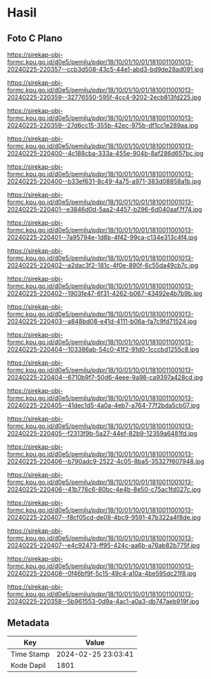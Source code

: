 # Hasil

## Foto C Plano

https://sirekap-obj-formc.kpu.go.id/d0e5/pemilu/pdpr/18/10/01/10/01/1810011001013-20240225-220357--ccb3d508-43c5-44e1-abd3-bd9de28ad091.jpg

https://sirekap-obj-formc.kpu.go.id/d0e5/pemilu/pdpr/18/10/01/10/01/1810011001013-20240225-220359--32776550-595f-4cc4-9202-2ecb813fd225.jpg

https://sirekap-obj-formc.kpu.go.id/d0e5/pemilu/pdpr/18/10/01/10/01/1810011001013-20240225-220359--27d6cc15-355b-42ec-975b-df1cc1e289aa.jpg

https://sirekap-obj-formc.kpu.go.id/d0e5/pemilu/pdpr/18/10/01/10/01/1810011001013-20240225-220400--4c188cba-333a-455e-904b-8af286d657bc.jpg

https://sirekap-obj-formc.kpu.go.id/d0e5/pemilu/pdpr/18/10/01/10/01/1810011001013-20240225-220400--b33ef631-8c49-4a75-a971-383d08858a1b.jpg

https://sirekap-obj-formc.kpu.go.id/d0e5/pemilu/pdpr/18/10/01/10/01/1810011001013-20240225-220401--e3846d0d-5aa2-4457-b296-6d040aaf7f74.jpg

https://sirekap-obj-formc.kpu.go.id/d0e5/pemilu/pdpr/18/10/01/10/01/1810011001013-20240225-220401--7a95794e-1d8b-4f42-99ca-c134e313c4f4.jpg

https://sirekap-obj-formc.kpu.go.id/d0e5/pemilu/pdpr/18/10/01/10/01/1810011001013-20240225-220402--a2dac3f2-181c-4f0e-890f-6c55da49cb7c.jpg

https://sirekap-obj-formc.kpu.go.id/d0e5/pemilu/pdpr/18/10/01/10/01/1810011001013-20240225-220402--1903fe47-6f31-4262-b067-43492e4b7b9b.jpg

https://sirekap-obj-formc.kpu.go.id/d0e5/pemilu/pdpr/18/10/01/10/01/1810011001013-20240225-220403--a848bd08-e41d-4111-b06a-fa7c9fd71524.jpg

https://sirekap-obj-formc.kpu.go.id/d0e5/pemilu/pdpr/18/10/01/10/01/1810011001013-20240225-220404--103386ab-54c0-41f2-91d0-1cccbd1255c8.jpg

https://sirekap-obj-formc.kpu.go.id/d0e5/pemilu/pdpr/18/10/01/10/01/1810011001013-20240225-220404--6710b9f7-50d6-4eee-9a98-ca9397a428cd.jpg

https://sirekap-obj-formc.kpu.go.id/d0e5/pemilu/pdpr/18/10/01/10/01/1810011001013-20240225-220405--41dec1d5-4a0a-4eb7-a764-77f2bda5cb07.jpg

https://sirekap-obj-formc.kpu.go.id/d0e5/pemilu/pdpr/18/10/01/10/01/1810011001013-20240225-220405--f2313f9b-5a27-44ef-82b9-12359a6481fd.jpg

https://sirekap-obj-formc.kpu.go.id/d0e5/pemilu/pdpr/18/10/01/10/01/1810011001013-20240225-220406--b790adc9-2522-4c05-8ba5-35327f607948.jpg

https://sirekap-obj-formc.kpu.go.id/d0e5/pemilu/pdpr/18/10/01/10/01/1810011001013-20240225-220406--41b776c6-80bc-4e4b-8e50-c75ac1fd027c.jpg

https://sirekap-obj-formc.kpu.go.id/d0e5/pemilu/pdpr/18/10/01/10/01/1810011001013-20240225-220407--f8cf05cd-de08-4bc9-9591-47b322a4f8de.jpg

https://sirekap-obj-formc.kpu.go.id/d0e5/pemilu/pdpr/18/10/01/10/01/1810011001013-20240225-220407--e4c92473-ff95-424c-aa6b-a76ab82b775f.jpg

https://sirekap-obj-formc.kpu.go.id/d0e5/pemilu/pdpr/18/10/01/10/01/1810011001013-20240225-220408--0f46bf9f-5c15-49c4-a10a-4be595dc21f8.jpg

https://sirekap-obj-formc.kpu.go.id/d0e5/pemilu/pdpr/18/10/01/10/01/1810011001013-20240225-220358--5b961553-0d9a-4ac1-a0a3-db747aeb919f.jpg


## Metadata

| Key        | Value               |
| ---------- | ------------------- |
| Time Stamp | 2024-02-25 23:03:41 |
| Kode Dapil | 1801                |



